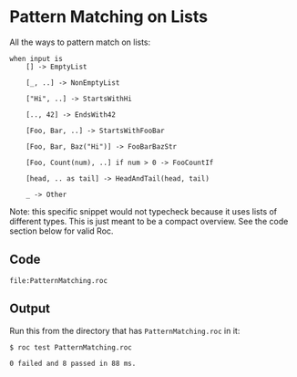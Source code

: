 # Pattern Matching on Lists

All the ways to pattern match on lists:
```roc
when input is
    [] -> EmptyList

    [_, ..] -> NonEmptyList

    ["Hi", ..] -> StartsWithHi

    [.., 42] -> EndsWith42

    [Foo, Bar, ..] -> StartsWithFooBar

    [Foo, Bar, Baz("Hi")] -> FooBarBazStr

    [Foo, Count(num), ..] if num > 0 -> FooCountIf

    [head, .. as tail] -> HeadAndTail(head, tail)

    _ -> Other
```
Note: this specific snippet would not typecheck because it uses lists of different types.
This is just meant to be a compact overview. See the code section below for valid Roc.

## Code
```roc
file:PatternMatching.roc
```

## Output

Run this from the directory that has `PatternMatching.roc` in it:

```
$ roc test PatternMatching.roc

0 failed and 8 passed in 88 ms.
```
